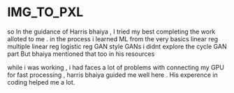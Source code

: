 # IMG_TO_PXL
so In the guidance of Harris bhaiya , I tried my best completing the work alloted to me . in the process i learned ML from the very basics 
linear reg
multiple linear reg
logistic reg
GAN
style GANs
i didnt explore the cycle GAN part But bhaiya mentioned that too in his resources 

while i was working , i had faces a lot of problems with connecting my GPU for fast processing , harris bhaiya guided me well here . His experence in coding helped me a lot.
